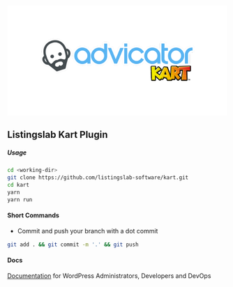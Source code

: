 ![Listingslab Kart Plugin ](./docs/media/Kart_640.png)

## Listingslab Kart Plugin 



##### Usage

```bash
cd <working-dir>
git clone https://github.com/listingslab-software/kart.git
cd kart
yarn
yarn run
```
#### Short Commands

- Commit and push your branch with a dot commit

```bash
git add . && git commit -m '.' && git push
```

#### Docs

[Documentation](./docs) for WordPress Administrators, Developers and DevOps


